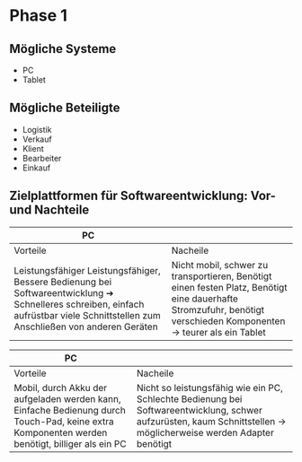 # Phase 1

## Mögliche Systeme


- PC
- Tablet

## Mögliche Beteiligte

- Logistik
- Verkauf
- Klient
- Bearbeiter
- Einkauf

## Zielplattformen für Softwareentwicklung: Vor- und Nachteile


|PC||
|---|---|
|Vorteile|Nacheile|
|Leistungsfähiger Leistungsfähiger, Bessere Bedienung bei Softwareentwicklung ➔ Schnelleres schreiben, einfach aufrüstbar viele Schnittstellen zum Anschließen von anderen Geräten |Nicht mobil, schwer zu transportieren, Benötigt einen festen Platz, Benötigt eine dauerhafte Stromzufuhr, benötigt verschieden Komponenten -> teurer als ein Tablet| 

|PC||
|---|---|
|Vorteile|Nacheile|
|Mobil, durch Akku der aufgeladen werden kann, Einfache Bedienung durch Touch-Pad, keine extra Komponenten werden benötigt, billiger als ein PC | Nicht so leistungsfähig wie ein PC, Schlechte Bedienung bei Softwareentwicklung, schwer aufzurüsten, kaum Schnittstellen -> möglicherweise werden Adapter benötigt|


